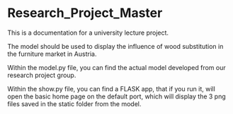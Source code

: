 # Research_Project_Master

This is a documentation for a university lecture project. 

The model should be used to display the influence of wood substitution in the furniture market in Austria. 

Within the model.py file, you can find the actual model developed from our research project group. 

Within the show.py file, you can find a FLASK app, that if you run it, will open the basic home page on the default port, which will display the 3 png files saved in the static folder from the model. 
